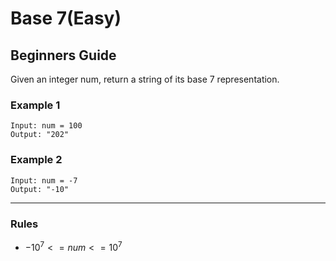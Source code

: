 # Base 7(Easy)

## Beginners Guide

Given an integer num, return a string of its base 7 representation.

### Example 1

```go=
Input: num = 100
Output: "202"
```

### Example 2

```go=
Input: num = -7
Output: "-10"
```

---

### Rules

* $-10^7 <= num <= 10^7$
